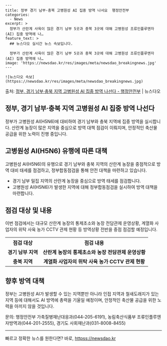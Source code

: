     ---
    title: 정부 경기 남부·충북 고병원성 AI 집중 방역 나서요  행정안전부
    categories:
      - News
    excerpt: >
      정부가 산란계 사육이 많은 경기 남부 5곳과 충북 3곳에 대해 고병원성 조류인플루엔자(AI) 집중 방역에 나…
    feature_text: >
      ## 뉴스다오 실시간 뉴스 속보입니다.
    
      정부가 산란계 사육이 많은 경기 남부 5곳과 충북 3곳에 대해 고병원성 조류인플루엔자(AI) 집중 방역에 나…
    image: 'https://newsdao.kr/res/images/meta/newsdao_breakingnews.jpg'
    ---
    
    ![뉴스다오 속보](httpss://newsdao.kr/res/images/meta/newsdao_breakingnews.jpg)

<p>출처: <a href="httpss://newsdao.kr/2950" rel="dofollow">정부, 경기 남부·충북 지역 고병원성 AI 집중 방역 나선다 - 행정안전부</a> | 뉴스다오</p>

<h2 data-ke-size="size26">정부, 경기 남부·충북 지역 고병원성 AI 집중 방역 나선다</h2>
<p data-ke-size="size16">정부가 고병원성 AI(H5N6)에 대비하여 경기 남부와 충북 지역에 집중 방역을 실시합니다. 산란계 농장이 많은 지역을 중심으로 방역 대책 점검이 이뤄지며, 안정적인 축산물 공급을 위한 노력이 진행 중입니다.</p>

<h2 data-ke-size="size24">고병원성 AI(H5N6) 유행에 따른 대책</h2>
<p data-ke-size="size16">고병원성 AI(H5N6)의 유행으로 경기 남부와 충북 지역의 산란계 농장을 중점적으로 방역 대비 태세를 점검하고, 정부합동점검을 통해 안전 대책을 마련하고 있습니다.</p>

<ul>
  <li>경기 남부 밀집 지역의 산란계 농장을 중심으로 방역 태세를 점검합니다.</li>
  <li>고병원성 AI(H5N6)가 발생한 지역에 대해 정부합동점검을 실시하여 방역 대책을 마련합니다.</li>
</ul>

<h2 data-ke-size="size24">점검 대상 및 내용</h2>
<p data-ke-size="size16">이번 점검에서는 대규모 산란계 농장의 통제초소와 농장 전담관제 운영상황, 계열화 사업자의 위탁 사육 농가 CCTV 관제 현황 등 방역상황 전반을 중점 점검할 예정입니다.</p>

<table>
  <tr>
    <th>점검 대상</th>
    <th>점검 내용</th>
  </tr>
  <tr>
    <td style="text-align: center; height: 17px;"><b>경기 남부 지역</b></td>
    <td style="text-align: center; height: 17px;"><b>산란계 농장의 통제초소와 농장 전담관제 운영상황</b></td>
  </tr>
  <tr>
    <td style="text-align: center; height: 17px;"><b>충북 지역</b></td>
    <td style="text-align: center; height: 17px;"><b>계열화 사업자의 위탁 사육 농가 CCTV 관제 현황</b></td>
  </tr>
</table>

<h2 data-ke-size="size24">향후 방역 대책</h2>
<p data-ke-size="size16">정부는 고병원성 AI가 발생할 수 있는 지역뿐만 아니라 인접 지역과 철새도래지가 있는 지역 등에 대해서도 AI 방역에 총력을 기울일 예정이며, 안정적인 축산물 공급을 위한 노력을 아끼지 않을 것입니다.</p>

<p data-ke-size="size16">문의: 행정안전부 가축질병재난대응과(044-205-6191), 농림축산식품부 조류인플루엔자방역과(044-201-2555), 경기도 사회재난과(031-8008-8455)</p>

<hr> 

빠르고 정확한 뉴스를 원한다면? 바로, <a href="httpss://newsdao.kr" rel="dofollow">httpss://newsdao.kr</a>


    